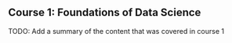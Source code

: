 ## Course 1: Foundations of Data Science
TODO: Add a summary of the content that was covered in course 1
